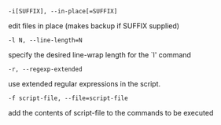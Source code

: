 ```
-i[SUFFIX], --in-place[=SUFFIX]
```
edit files in place (makes backup if SUFFIX supplied)

```
-l N, --line-length=N
```
specify the desired line-wrap length for the `l' command

```
-r, --regexp-extended
```
use extended regular expressions in the script.

```
-f script-file, --file=script-file
```
add the contents of script-file to the commands to be executed


